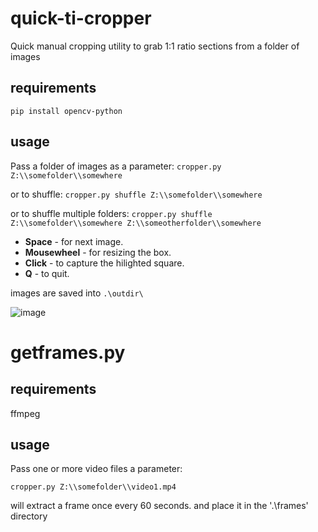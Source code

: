 # quick-ti-cropper
Quick manual cropping utility to grab 1:1 ratio sections from a folder of images

## requirements

`pip install opencv-python`

## usage

Pass a folder of images as a parameter:
`cropper.py Z:\\somefolder\\somewhere`

or to shuffle:
`cropper.py shuffle Z:\\somefolder\\somewhere`

or to shuffle multiple folders:
`cropper.py shuffle Z:\\somefolder\\somewhere Z:\\someotherfolder\\somewhere`

- **Space** - for next image.
- **Mousewheel** - for resizing the box.
- **Click** - to capture the hilighted square.
- **Q** - to quit.

images are saved into `.\outdir\`

![image](https://user-images.githubusercontent.com/35278260/195849586-7ada7249-275f-4dd6-9069-5518bfab46ac.png)

# getframes.py

## requirements

ffmpeg

## usage

Pass one or more video files a parameter:

`cropper.py Z:\\somefolder\\video1.mp4`

will extract a frame once every 60 seconds. and place it in the '.\frames\' directory
